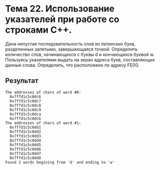 # Тема 22. Использование указателей при работе со строками С++.

Дана непустая последовательность слов из латинских букв, разделенных запятыми, завершающаяся точкой. Определить количество слов, начинающихся с буквы d и кончающихся буквой w. Пользуясь указателями выдать на экран адреса букв, составляющих данные слова. Определить, что расположено по адресу FE00.

## Результат

```
The addresses of chars of word #0:
  0x7ffd1c5c0dc6
  0x7ffd1c5c0dc7
  0x7ffd1c5c0dc8
  0x7ffd1c5c0dc9
  0x7ffd1c5c0dca
  0x7ffd1c5c0dcb
The addresses of chars of word #1:
  0x7ffd1c5c0dd1
  0x7ffd1c5c0dd2
  0x7ffd1c5c0dd3
  0x7ffd1c5c0dd4
  0x7ffd1c5c0dd5
  0x7ffd1c5c0dd6
  0x7ffd1c5c0dd7
  0x7ffd1c5c0dd8
Found 2 words begining from 'd' and ending to 'w'
```
